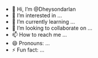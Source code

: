 - 👋 Hi, I’m @Dheysondarlan
- 👀 I’m interested in ...
- 🌱 I’m currently learning ...
- 💞️ I’m looking to collaborate on ...
- 📫 How to reach me ...
- 😄 Pronouns: ...
- ⚡ Fun fact: ...

<!---
Dheysondarlan/Dheysondarlan is a ✨ special ✨ repository because its `README.md` (this file) appears on your GitHub profile.
You can click the Preview link to take a look at your changes.
--->
